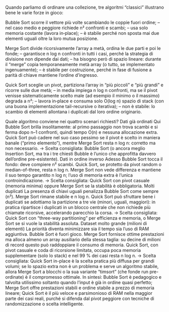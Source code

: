 Quando parliamo di ordinare una collezione, tre algoritmi “classici” illustrano bene le varie forze in gioco:

Bubble Sort scorre il vettore più volte scambiando le coppie fuori ordine;
– nel caso medio e peggiore richiede n² confronti e scambi;
– usa solo memoria costante (lavora in‐place);
– è stabile perché non sposta mai due elementi uguali oltre la loro mutua posizione.

Merge Sort divide ricorsivamente l’array a metà, ordina le due parti e poi le fonde;
– garantisce n log n confronti in tutti i casi, perché la strategia di divisione non dipende dai dati;
– ha bisogno però di spazio lineare: durante il “merge” copia temporaneamente metà array (o tutto, se implementato ingenuamente);
– è stabile per costruzione, perché in fase di fusione a parità di chiave mantiene l’ordine d’ingresso.

Quick Sort sceglie un pivot, partiziona l’array in “più piccoli” e “più grandi” e ricorre sulle due metà;
– in media impiega n log n confronti, ma se il pivot venisse sistematicamente scelto male (ad esempio il minimo o il massimo) degrada a n²;
– lavora in‐place e consuma solo O(log n) spazio di stack (con una buona implementazione tail-recursive o iterativa);
– non è stabile: lo scambio di elementi allontana i duplicati dal loro ordine originario.

Quale algoritmo conviene nei quattro scenari richiesti?
Dati già ordinati
Qui Bubble Sort brilla insolitamente: al primo passaggio non trova scambi e si ferma dopo n–1 confronti, quindi tempo O(n) e nessuna allocazione extra. Quick Sort può cadere nel suo caso pessimo se il pivot è scelto in maniera banale (“primo elemento”), mentre Merge Sort resta n log n: corretto ma non necessario.
→ Scelta consigliata: Bubble Sort (o ancora meglio Insertion Sort, ma tra i tre chiesti Bubble è l’unico che approfitta davvero dell’ordine pre-esistente).
Dati in ordine inverso
Adesso Bubble Sort tocca il fondo: deve compiere n² scambi. Quick Sort, se protetto da pivot random o median-of-three, resta n log n. Merge Sort non vede differenza e mantiene il suo tempo garantito n log n; l’uso di memoria extra è l’unica controindicazione.
→ Scelta consigliata: Quick Sort con pivot casuale (memoria minima) oppure Merge Sort se la stabilità è obbligatoria.
Molti duplicati
La presenza di chiavi uguali penalizza Bubble Sort come sempre (n²). Merge Sort rimane stabile e n log n. Quick Sort può sfruttare bene i duplicati se adottiamo la partizione a tre vie (minori, uguali, maggiori): in pratica ripartisce i duplicati in un blocco centrale che non richiede più chiamate ricorsive, accelerando parecchio la corsa.
→ Scelta consigliata: Quick Sort con “three-way partitioning” per efficienza e memoria, o Merge Sort se si vuole la stabilità assoluta.
Dataset molto grande (milioni di elementi)
La priorità diventa minimizzare sia il tempo sia l’uso di RAM aggiuntiva. Bubble Sort è fuori gioco. Merge Sort fornisce ottime prestazioni ma alloca almeno un array ausiliario della stessa taglia: su decine di milioni di record questo può raddoppiare il consumo di memoria. Quick Sort, con pivot casuale e coda di ricorsione limitata, occupa poca memoria supplementare (solo lo stack) e nel 99 % dei casi resta n log n.
→ Scelta consigliata: Quick Sort in-place è la scelta pratica più diffusa per grandi volumi; se lo spazio extra non è un problema e serve un algoritmo stabile, allora Merge Sort a blocchi o la sua variante “timsort” (che fonde run pre-ordinate) è il compromesso ottimale.
In sintesi: Bubble Sort è pedagogico e talvolta utilissimo soltanto quando l’input è già in ordine quasi perfetto; Merge Sort offre prestazioni stabili e ordine stabile a prezzo di memoria lineare; Quick Sort è il più veloce e parsimonioso di RAM nella maggior parte dei casi reali, purché si difenda dal pivot peggiore con tecniche di randomizzazione o scelta intelligente.
